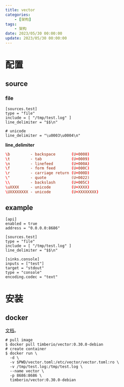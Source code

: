 ```yaml
---
title: vector
categories: 
	- [架构]
tags:
	- 架构
date: 2023/05/30 00:00:00
update: 2023/05/30 00:00:00
---
```


# 配置

## source

### file

```shell
[sources.test]
type = "file"
include = [ "/tmp/test.log" ]
line_delimiter = "$$\n"

# unicode
line_delimiter = "\u0003\u0004\n"
```

**line_delimiter**

```toml
\b         - backspace       (U+0008)
\t         - tab             (U+0009)
\n         - linefeed        (U+000A)
\f         - form feed       (U+000C)
\r         - carriage return (U+000D)
\"         - quote           (U+0022)
\\         - backslash       (U+005C)
\uXXXX     - unicode         (U+XXXX)
\UXXXXXXXX - unicode         (U+XXXXXXXX)
```

## example

```shell
[api]
enabled = true
address = "0.0.0.0:8686"

[sources.test]
type = "file"
include = [ "/tmp/test.log" ]
line_delimiter = "$$\n"

[sinks.console]
inputs = ["test"]
target = "stdout"
type = "console"
encoding.codec = "text"
```

# 安装

## docker

[文档](https://vector.dev/docs/setup/installation/platforms/docker/)。

```shell
# pull image
$ docker pull timberio/vector:0.30.0-debian
# create container
$ docker run \
  -d \
  -v $PWD/vector.toml:/etc/vector/vector.toml:ro \
  -v /tmp/test.log:/tmp/test.log \
  --name vector \
  -p 8686:8686 \
  timberio/vector:0.30.0-debian
```

